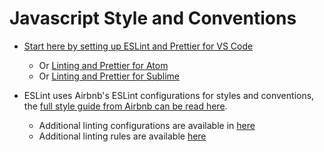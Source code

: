 # Javascript Style and Conventions

- [Start here by setting up ESLint and Prettier for VS Code](/ide/vs-code/README.md/#eslint-plugin-prettier)

  - Or [Linting and Prettier for Atom](/ide/atom/README.md#ESLint)
  - Or [Linting and Prettier for Sublime](/ide/Sublime/README.md#SublimeLinter)

- ESLint uses Airbnb's ESLint configurations for styles and conventions, the [full style guide from Airbnb can be read here](https://github.com/airbnb/javascript#airbnb-javascript-style-guide-).
  - Additional linting configurations are available in [here](/javascript/.eslintrc)
  - Additional linting rules are available [here](/javascript/.jscsrc)

